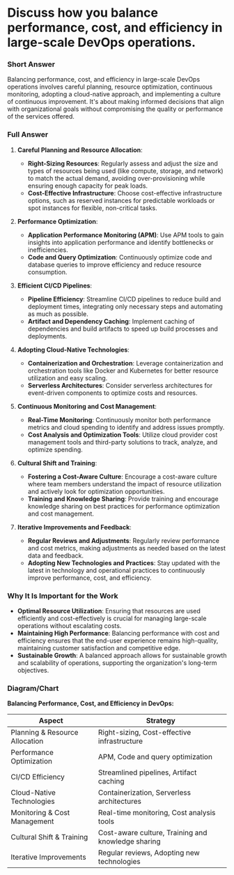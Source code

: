 # Discuss how you balance performance, cost, and efficiency in large-scale DevOps operations.

### Short Answer
Balancing performance, cost, and efficiency in large-scale DevOps operations involves careful planning, resource optimization, continuous monitoring, adopting a cloud-native approach, and implementing a culture of continuous improvement. It's about making informed decisions that align with organizational goals without compromising the quality or performance of the services offered.

### Full Answer
1. **Careful Planning and Resource Allocation**:
    - **Right-Sizing Resources**: Regularly assess and adjust the size and types of resources being used (like compute, storage, and network) to match the actual demand, avoiding over-provisioning while ensuring enough capacity for peak loads.
    - **Cost-Effective Infrastructure**: Choose cost-effective infrastructure options, such as reserved instances for predictable workloads or spot instances for flexible, non-critical tasks.

2. **Performance Optimization**:
    - **Application Performance Monitoring (APM)**: Use APM tools to gain insights into application performance and identify bottlenecks or inefficiencies.
    - **Code and Query Optimization**: Continuously optimize code and database queries to improve efficiency and reduce resource consumption.

3. **Efficient CI/CD Pipelines**:
    - **Pipeline Efficiency**: Streamline CI/CD pipelines to reduce build and deployment times, integrating only necessary steps and automating as much as possible.
    - **Artifact and Dependency Caching**: Implement caching of dependencies and build artifacts to speed up build processes and deployments.

4. **Adopting Cloud-Native Technologies**:
    - **Containerization and Orchestration**: Leverage containerization and orchestration tools like Docker and Kubernetes for better resource utilization and easy scaling.
    - **Serverless Architectures**: Consider serverless architectures for event-driven components to optimize costs and resources.

5. **Continuous Monitoring and Cost Management**:
    - **Real-Time Monitoring**: Continuously monitor both performance metrics and cloud spending to identify and address issues promptly.
    - **Cost Analysis and Optimization Tools**: Utilize cloud provider cost management tools and third-party solutions to track, analyze, and optimize spending.

6. **Cultural Shift and Training**:
    - **Fostering a Cost-Aware Culture**: Encourage a cost-aware culture where team members understand the impact of resource utilization and actively look for optimization opportunities.
    - **Training and Knowledge Sharing**: Provide training and encourage knowledge sharing on best practices for performance optimization and cost management.

7. **Iterative Improvements and Feedback**:
    - **Regular Reviews and Adjustments**: Regularly review performance and cost metrics, making adjustments as needed based on the latest data and feedback.
    - **Adopting New Technologies and Practices**: Stay updated with the latest in technology and operational practices to continuously improve performance, cost, and efficiency.

### Why It Is Important for the Work
- **Optimal Resource Utilization**: Ensuring that resources are used efficiently and cost-effectively is crucial for managing large-scale operations without escalating costs.
- **Maintaining High Performance**: Balancing performance with cost and efficiency ensures that the end-user experience remains high-quality, maintaining customer satisfaction and competitive edge.
- **Sustainable Growth**: A balanced approach allows for sustainable growth and scalability of operations, supporting the organization's long-term objectives.

### Diagram/Chart
**Balancing Performance, Cost, and Efficiency in DevOps:**

| Aspect                | Strategy                                  |
|-----------------------|-------------------------------------------|
| Planning & Resource Allocation | Right-sizing, Cost-effective infrastructure |
| Performance Optimization | APM, Code and query optimization         |
| CI/CD Efficiency      | Streamlined pipelines, Artifact caching   |
| Cloud-Native Technologies | Containerization, Serverless architectures |
| Monitoring & Cost Management | Real-time monitoring, Cost analysis tools |
| Cultural Shift & Training | Cost-aware culture, Training and knowledge sharing |
| Iterative Improvements | Regular reviews, Adopting new technologies |